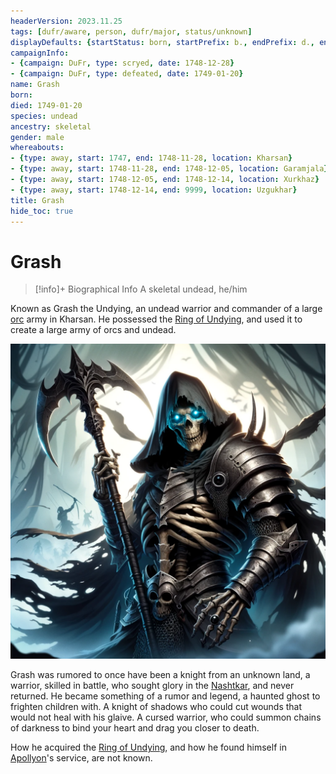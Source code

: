```yaml
---
headerVersion: 2023.11.25
tags: [dufr/aware, person, dufr/major, status/unknown]
displayDefaults: {startStatus: born, startPrefix: b., endPrefix: d., endStatus: killed}
campaignInfo:
- {campaign: DuFr, type: scryed, date: 1748-12-28}
- {campaign: DuFr, type: defeated, date: 1749-01-20}
name: Grash
born:
died: 1749-01-20
species: undead
ancestry: skeletal
gender: male
whereabouts:
- {type: away, start: 1747, end: 1748-11-28, location: Kharsan}
- {type: away, start: 1748-11-28, end: 1748-12-05, location: Garamjala}
- {type: away, start: 1748-12-05, end: 1748-12-14, location: Xurkhaz}
- {type: away, start: 1748-12-14, end: 9999, location: Uzgukhar}
title: Grash
hide_toc: true
---
```

# Grash
>[!info]+ Biographical Info
> A skeletal undead, he/him
> 
>> 
>> 
>> 

Known as Grash the Undying, an undead warrior and commander of a large [orc](<../../species/children-of-the-embodied-gods/orcs/orcs.md>) army in Kharsan. He possessed the [Ring of Undying](<../../things/artifacts-of-power/ring-of-undying.md>), and used it to create a large army of orcs and undead. 

![Image Grash 1](../../assets/image-grash-1.png)

Grash was rumored to once have been a knight from an unknown land, a warrior, skilled in battle, who sought glory in the [Nashtkar](<../../gazetteer/greater-dunmar/dunmari-basin/nashtkar.md>), and never returned. He became something of a rumor and legend, a haunted ghost to frighten children with. A knight of shadows who could cut wounds that would not heal with his glaive. A cursed warrior, who could summon chains of darkness to bind your heart and drag you closer to death. 

How he acquired the [Ring of Undying](<../../things/artifacts-of-power/ring-of-undying.md>), and how he found himself in [Apollyon](<../historical-figures/drankorian-emperors/apollyon.md>)'s service, are not known.